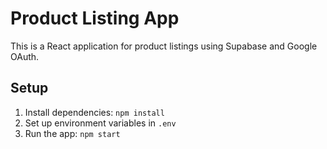 # Product Listing App

This is a React application for product listings using Supabase and Google OAuth.

## Setup

1. Install dependencies: `npm install`
2. Set up environment variables in `.env`
3. Run the app: `npm start`